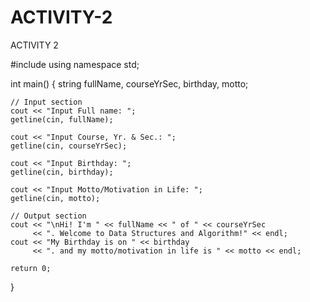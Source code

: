 # ACTIVITY-2
ACTIVITY 2

#include <iostream>
using namespace std;

int main() {
    string fullName, courseYrSec, birthday, motto;

    // Input section
    cout << "Input Full name: ";
    getline(cin, fullName);

    cout << "Input Course, Yr. & Sec.: ";
    getline(cin, courseYrSec);

    cout << "Input Birthday: ";
    getline(cin, birthday);

    cout << "Input Motto/Motivation in Life: ";
    getline(cin, motto);

    // Output section
    cout << "\nHi! I'm " << fullName << " of " << courseYrSec 
         << ". Welcome to Data Structures and Algorithm!" << endl;
    cout << "My Birthday is on " << birthday 
         << ". and my motto/motivation in life is " << motto << endl;

    return 0;
}

